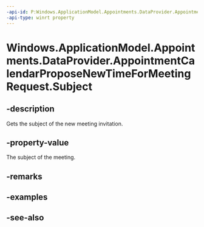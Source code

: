 ```yaml
---
-api-id: P:Windows.ApplicationModel.Appointments.DataProvider.AppointmentCalendarProposeNewTimeForMeetingRequest.Subject
-api-type: winrt property
---
```


<!-- Property syntax
public string Subject { get; }
-->

# Windows.ApplicationModel.Appointments.DataProvider.AppointmentCalendarProposeNewTimeForMeetingRequest.Subject

## -description
Gets the subject of the new meeting invitation.

## -property-value
The subject of the meeting.

## -remarks

## -examples

## -see-also
